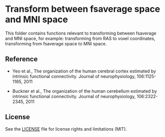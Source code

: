 # Transform between fsaverage space and MNI space
This folder contains functions relevant to transforming between fsaverage and MNI space, for example: transforming from RAS to voxel coordinates, transforming from fsaverage space to MNI space. 

## Reference
- Yeo et al., The organization of the human cerebral cortex estimated by intrinsic functional connectivity. Journal of neurophysiology, 106:1125-1165, 2011
 
- Buckner et al., The organization of the human cerebellum estimated by intrinsic functional connectivity. Journal of neurophysiology, 106:2322-2345, 2011

## License
See the [LICENSE](https://github.com/ThomasYeoLab/CBIG/LICENSE.md) file for license rights and limitations (MIT).
